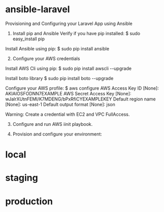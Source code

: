 # ansible-laravel
Provisioning and Configuring your Laravel App using Ansible

1) Install pip and Ansible
Verify if you have pip installed:
$ sudo easy_install pip

Install Ansible using pip:
$ sudo pip install ansible

2) Configure your AWS credentials 

Install AWS Cli using pip:
$ sudo pip install awscli --upgrade

Install boto library 
$ sudo pip install boto --upgrade

Configure your AWS profile:
$ aws configure
AWS Access Key ID [None]: AKIAIOSFODNN7EXAMPLE
AWS Secret Access Key [None]: wJalrXUtnFEMI/K7MDENG/bPxRfiCYEXAMPLEKEY
Default region name [None]: us-east-1
Default output format [None]: json

Warning: Create a credential with EC2 and VPC FullAccess.

3) Configure and run AWS iinit playbook. 

4) Provision and configure your environment:

# local
# staging
# production